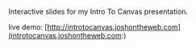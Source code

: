 Interactive slides for my Intro To Canvas presentation.

live demo: [http://introtocanvas.joshontheweb.com](introtocanvas.joshontheweb.com:)

